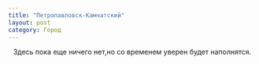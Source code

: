 ```yaml
---
title: "Петропавловск-Камчатский"
layout: post
category: Город
---
```


<style>
p {
  text-align: center
}
</style>
<p>Здесь пока еще ничего нет,но со временем уверен будет наполнятся.</p> 


